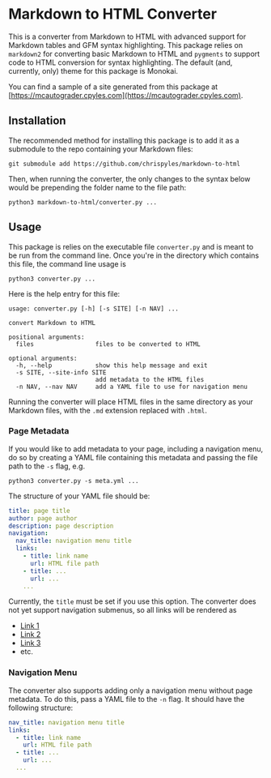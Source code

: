 # Markdown to HTML Converter

This is a converter from Markdown to HTML with advanced support for Markdown tables and GFM syntax highlighting. This package relies on `markdown2` for converting basic Markdown to HTML and `pygments` to support code to HTML conversion for syntax highlighting. The default (and, currently, only) theme for this package is Monokai.

You can find a sample of a site generated from this package at [https://mcautograder.cpyles.com](https://mcautograder.cpyles.com).

## Installation

The recommended method for installing this package is to add it as a submodule to the repo containing your Markdown files:

```git
git submodule add https://github.com/chrispyles/markdown-to-html
```

Then, when running the converter, the only changes to the syntax below would be prepending the folder name to the file path:

```
python3 markdown-to-html/converter.py ...
```

## Usage

This package is relies on the executable file `converter.py` and is meant to be run from the command line. Once you're in the directory which contains this file, the command line usage is

```
python3 converter.py ...
```

Here is the help entry for this file:

```
usage: converter.py [-h] [-s SITE] [-n NAV] ...

convert Markdown to HTML

positional arguments:
  files                 files to be converted to HTML

optional arguments:
  -h, --help            show this help message and exit
  -s SITE, --site-info SITE
                        add metadata to the HTML files
  -n NAV, --nav NAV     add a YAML file to use for navigation menu
```

Running the converter will place HTML files in the same directory as your Markdown files, with the `.md` extension replaced with `.html`.

### Page Metadata

If you would like to add metadata to your page, including a navigation menu, do so by creating a YAML file containing this metadata and passing the file path to the `-s` flag, e.g.

```
python3 converter.py -s meta.yml ...
```

The structure of your YAML file should be:

```yaml
title: page title
author: page author
description: page description
navigation:
  nav_title: navigation menu title
  links:
    - title: link name
      url: HTML file path
    - title: ...
      url: ...
    ...
```

Currently, the `title` must be set if you use this option. The converter does not yet support navigation submenus, so all links will be rendered as

* [Link 1]()
* [Link 2]()
* [Link 3]()
* etc.

### Navigation Menu

The converter also supports adding only a navigation menu without page metadata. To do this, pass a YAML file to the `-n` flag. It should have the following structure:

```yaml
nav_title: navigation menu title
links:
  - title: link name
    url: HTML file path
  - title: ...
    url: ...
  ...
```
